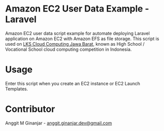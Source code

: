 # Amazon EC2 User Data Example - Laravel
Amazon EC2 user data script example for automate deploying Laravel application
on Amazon EC2 with Amazon EFS as file storage. This script is used on [LKS Cloud Computing Jawa Barat](https://smk.pusatprestasinasional.kemdikbud.go.id/lks/), known
as High School / Vocational School cloud computing competition in Indonesia.

# Usage
Enter this script when you create an EC2 instance or EC2 Launch Templates.

# Contributor
Anggit M Ginanjar - <anggit.ginanjar.dev@gmail.com>
